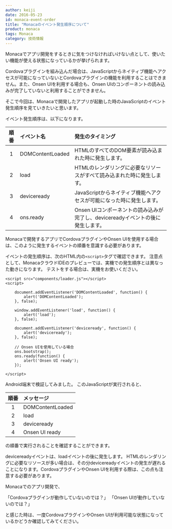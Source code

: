```yaml
---
author: keiji
date: 2016-05-23
id: monaca-event-order
title: "Monacaのイベント発生順序について"
product: monaca
tags: Monaca
category: 技術情報
---
```


Monacaでアプリ開発をするときに気をつけなければいけない点として、使いたい機能が使える状態になっているかが挙げられます。

Cordovaプラグインを組み込んだ場合は、JavaScriptからネイティブ機能へアクセスが可能になっていないとCordovaプラグインの機能を利用することはできません。また、Onsen UIを利用する場合も、Onsen UIのコンポーネントの読み込みが完了していないと利用することができません。

そこで今回は、Monacaで開発したアプリが起動した時のJavaScriptのイベント発生順序を見ていきたいと思います。

イベント発生順序は、以下になります。

| 順番 | イベント名 | 発生のタイミング |
|:---:|:------------|:------------|
| 1   | DOMContentLoaded | HTMLのすべてのDOM要素が読み込まれた時に発生します。 |
| 2   | load | HTMLのレンダリングに必要なリソースがすべて読み込まれた時に発生します。 |
| 3   | deviceready | JavaScriptからネイティブ機能へアクセスが可能になった時に発生します。 |
| 4   | ons.ready | Onsen UIコンポーネントの読み込みが完了し、devicereadyイベントの後に発生します。 |

Monacaで開発するアプリでCordovaプラグインやOnsen UIを使用する場合は、このように発生するイベントの順番を意識する必要があります。

イベントの発生順序は、次のHTML内の`<script>`タグで確認できます。
注意点として、MonacaクラウドIDEのプレビューでは、実機での発生順序とは異なった動きになります。
テストをする場合は、実機をお使いください。

```
<script src="components/loader.js"></script>
<script>

    document.addEventListener('DOMContentLoaded', function() {
        alert('DOMContentLoaded');
    }, false);

    window.addEventListener('load', function() {
        alert('load');
    }, false);

    document.addEventListener('deviceready', function() {
        alert('deviceready');
    }, false);

    // Onsen UIを使用している場合
    ons.bootstrap();
    ons.ready(function() {
        alert('Onsen UI ready');
    });

</script>
```

Android端末で検証してみました。
このJavaScriptが実行されると、

| 順番 | メッセージ |
|:---:|:------------|
| 1   | DOMContentLoaded |
| 2   | load |
| 3   | deviceready |
| 4   | Onsen UI ready |

の順番で実行されることを確認することができます。

devicereadyイベントは、loadイベントの後に発生します。
HTMLのレンダリングに必要なリソースが多い場合は、その分devicereadyイベントの発生が遅れることになります。CordovaプラグインやOnsen UIを利用する際は、この点も注意する必要があります。

Monacaでのアプリ開発で、

「Cordovaプラグインが動作していないのでは？」
「Onsen UIが動作していないのでは？」

と感じた時は、一度CordovaプラグインやOnsen UIが利用可能な状態になっているかどうか確認してみてください。
